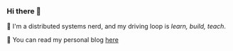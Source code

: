 ### Hi there 👋

🔭 I'm a distributed systems nerd, and my driving loop is _learn, build, teach_.

💬 You can read my personal blog [here](https://kevinhoffman.blog)

<!--
**autodidaddict/autodidaddict** is a ✨ _special_ ✨ repository because its `README.md` (this file) appears on your GitHub profile.

Here are some ideas to get you started:

- 🔭 I’m currently working on ...
- 🌱 I’m currently learning ...
- 👯 I’m looking to collaborate on ...
- 🤔 I’m looking for help with ...
- 💬 Ask me about ...
- 📫 How to reach me: ...
- 😄 Pronouns: ...
- ⚡ Fun fact: ...
-->
